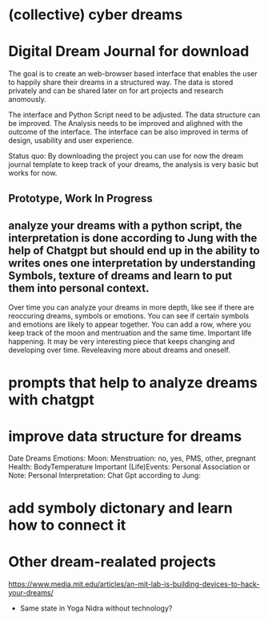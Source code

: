 # (collective) cyber dreams
# Digital Dream Journal for download

The goal is to create an web-browser based interface that enables the user to happily share their dreams in a structured way. The data is stored privately and can be shared later on for art projects and research anomously. 

The interface and Python Script need to be adjusted. The data structure can be improved. The Analysis needs to be improved and alighned with the outcome of the interface. The interface can be also improved in terms of design, usability and user experience. 

Status quo: By downloading the project you can use for now the dream journal template to keep track of your dreams, the analysis is very basic but works for now.

## Prototype, Work In Progress

## analyze your dreams with a python script, the interpretation is done according to Jung with the help of Chatgpt but should end up in the ability to writes ones one interpretation by understanding Symbols, texture of dreams and learn to put them into personal context.

Over time you can analyze your dreams in more depth, like see if there are reoccuring dreams, symbols or emotions. You can see if certain symbols and emotions are likely to appear together. You can add a row, where you keep track of the moon and mentruation and the same time. Important life happening. It may be very interesting piece that keeps changing and developing over time. Reveleaving more about dreams and oneself.

# prompts that help to analyze dreams with chatgpt

# improve data structure for dreams
Date
Dreams
Emotions: 
Moon: 
Menstruation: no, yes, PMS, other, pregnant
Health:
BodyTemperature
Important (Life)Events:
Personal Association or Note:
Personal Interpretation:
Chat Gpt according to Jung:

# add symboly dictonary and learn how to connect it

# Other dream-realated projects

https://www.media.mit.edu/articles/an-mit-lab-is-building-devices-to-hack-your-dreams/
* Same state in Yoga Nidra without technology?
